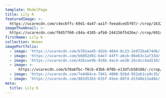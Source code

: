 ```yaml
---
template: ModelPage
title: Lily K
featuredImage: >-
  https://ucarecdn.com/c4ec6ffc-69d1-4a47-aa1f-feeadced5f07/-/crop/1632x706/0,0/-/preview/
imageThumbnail: >-
  https://ucarecdn.com/f8457f60-c84a-4105-afb0-244156f5426e/-/crop/691x977/504,0/-/preview/
firstName: Lily K
collection: Women
imagePortfolio:
  - image: 'https://ucarecdn.com/b781aa45-dd2b-4664-8c23-2e972ba674d6/'
  - image: 'https://ucarecdn.com/b6892d01-b4e7-44ff-a6cb-06e63c1af33d/'
  - image: 'https://ucarecdn.com/d2bcee9b-916b-4ac4-ae38-2bc4cc4ad210/'
  - image: >-
      https://ucarecdn.com/b70a6fbc-f8cb-43b6-8f0b-e13dfcb50160/-/crop/521x616/0,18/-/preview/
  - image: 'https://ucarecdn.com/7e4d64ce-7841-4000-92bd-952ab1ca9c35/'
  - image: 'https://ucarecdn.com/883d53b5-635f-45ee-88fd-d1548e13a40e/'
meta:
  title: Lily K
---
```


